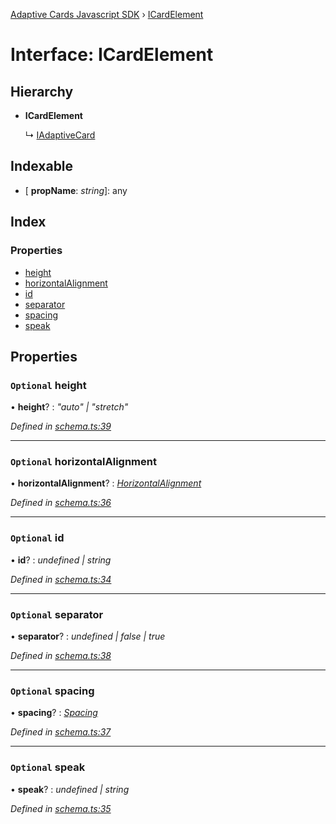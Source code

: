 [Adaptive Cards Javascript SDK](../README.md) › [ICardElement](icardelement.md)

# Interface: ICardElement

## Hierarchy

* **ICardElement**

  ↳ [IAdaptiveCard](iadaptivecard.md)

## Indexable

* \[ **propName**: *string*\]: any

## Index

### Properties

* [height](icardelement.md#optional-height)
* [horizontalAlignment](icardelement.md#optional-horizontalalignment)
* [id](icardelement.md#optional-id)
* [separator](icardelement.md#optional-separator)
* [spacing](icardelement.md#optional-spacing)
* [speak](icardelement.md#optional-speak)

## Properties

### `Optional` height

• **height**? : *"auto" | "stretch"*

*Defined in [schema.ts:39](https://github.com/microsoft/AdaptiveCards/blob/899191664/source/nodejs/adaptivecards/src/schema.ts#L39)*

___

### `Optional` horizontalAlignment

• **horizontalAlignment**? : *[HorizontalAlignment](../enums/horizontalalignment.md)*

*Defined in [schema.ts:36](https://github.com/microsoft/AdaptiveCards/blob/899191664/source/nodejs/adaptivecards/src/schema.ts#L36)*

___

### `Optional` id

• **id**? : *undefined | string*

*Defined in [schema.ts:34](https://github.com/microsoft/AdaptiveCards/blob/899191664/source/nodejs/adaptivecards/src/schema.ts#L34)*

___

### `Optional` separator

• **separator**? : *undefined | false | true*

*Defined in [schema.ts:38](https://github.com/microsoft/AdaptiveCards/blob/899191664/source/nodejs/adaptivecards/src/schema.ts#L38)*

___

### `Optional` spacing

• **spacing**? : *[Spacing](../enums/spacing.md)*

*Defined in [schema.ts:37](https://github.com/microsoft/AdaptiveCards/blob/899191664/source/nodejs/adaptivecards/src/schema.ts#L37)*

___

### `Optional` speak

• **speak**? : *undefined | string*

*Defined in [schema.ts:35](https://github.com/microsoft/AdaptiveCards/blob/899191664/source/nodejs/adaptivecards/src/schema.ts#L35)*
